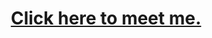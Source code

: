 <p>
  <h1 align="center">
    <a href="https://tsredanovic.github.io/" target="_blank">
      Click here to meet me.
    </a>
  </h1>
</p>
